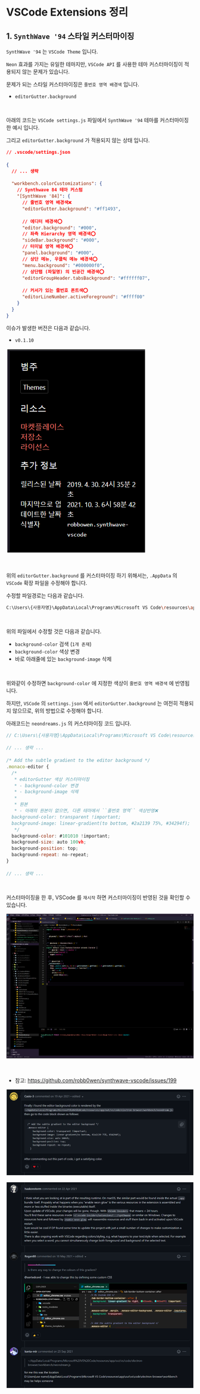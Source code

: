 # VSCode Extensions 정리

## 1. ``SynthWave '94`` 스타일 커스터마이징

``SynthWave '94`` 는 ``VSCode Theme`` 입니다.

``Neon`` 효과를 가지는 유일한 테마지만, ``VSCode API`` 를 사용한 테마 커스터마이징이 적용되지 않는 문제가 있습니다.

문제가 되는 스타일 커스터마이징은 ``줄번호 영역 배경색`` 입니다.

* ``editorGutter.background``

<br />

아래의 코드는 ``VSCode settings.js`` 파일에서 ``SynthWave '94`` 테마를 커스터마이징 한 예시 입니다.

그리고 ``editorGutter.background`` 가 적용되지 않는 상태 입니다.

```json
// .vscode/settings.json

{
  // ... 생략

  "workbench.colorCustomizations": {
    // Synthwave 84 테마 커스텀
    "[SynthWave '84]": {
      // 줄번호 영역 배경색❌
      "editorGutter.background": "#ff1493",
      
      // 에디터 배경색⭕
      "editor.background": "#000",
      // 좌측 Hierarchy 영역 배경색⭕
      "sideBar.background": "#000",
      // 터미널 영역 배경색⭕
      "panel.background": "#000",
      // 상단 메뉴, 우클릭 메뉴 배경색⭕
      "menu.background": "#000000f0",
      // 상단탭 (파일명) 의 빈공간 배경색⭕
      "editorGroupHeader.tabsBackground": "#ffffff07",

      // 커서가 있는 줄번호 폰트색⭕
      "editorLineNumber.activeForeground": "#ffff00"
    }
  }
}
```

이슈가 발생한 버전은 다음과 같습니다.
* ``v0.1.10``

<img src="./readmeAssets/image%201.png"><br />

<br />

위의 ``editorGutter.background`` 를 커스터마이징 하기 위해서는, ``.AppData`` 의 ``VSCode`` 확장 파일을 수정해야 합니다.

수정할 파일경로는 다음과 같습니다.

```bash
C:\Users\{사용자명}\AppData\Local\Programs\Microsoft VS Code\resources\app\out\vs\code\electron-browser\workbench\neondreams.js
```

<br />

위의 파일에서 수정할 것은 다음과 같습니다.

* ``background-color`` 검색 (``1개 존재``)
* ``background-color`` 색상 변경
* 바로 아래줄에 있는 ``background-image`` 삭제

<br/>

위와같이 수정하면 ``background-color`` 에 지정한 색상이 ``줄번호 영역 배경색`` 에 반영됩니다.

하지만, ``VSCode`` 의 ``settings.json`` 에서 ``editorGutter.background`` 는 여전히 적용되지 않으므로, 위의 방법으로 수정해야 합니다.

아래코드는 ``neondreams.js`` 의 커스터마이징 코드 입니다.

```javascript
// C:\Users\{사용자명}\AppData\Local\Programs\Microsoft VS Code\resources\app\out\vs\code\electron-browser\workbench\neondreams.js

// ... 생략 ...

/* Add the subtle gradient to the editor background */
.monaco-editor {
  /* 
   * editorGutter 색상 커스터마이징
   * - background-color 변경
   * - background-image 삭제
   * 
   * 원본
   * - 아래의 원본이 없으면, 다른 테마에서 ``줄번호 영역`` 색상반영❌
  background-color: transparent !important;
  background-image: linear-gradient(to bottom, #2a2139 75%, #34294f);
   */
  background-color: #101010 !important;
  background-size: auto 100vh;
  background-position: top;
  background-repeat: no-repeat;
}

// ... 생략 ...
```

<br />

커스터마이징을 한 후, VSCode 를 ``재시작`` 하면 커스터마이징이 반영된 것을 확인할 수 있습니다.

<img src="./readmeAssets/image%203.png"><br />

<br />

* 참고: https://github.com/robb0wen/synthwave-vscode/issues/199

<img src="./readmeAssets/image%204.png" width="700px"><br />

<img src="./readmeAssets/image%205.png" width="700px"><br />
